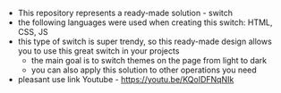 - This repository represents a ready-made solution - switch
- the following languages ​​were used when creating this switch: HTML, CSS, JS
- this type of switch is super trendy, so this ready-made design allows you to
  use this great switch in your projects
  - the main goal is to switch themes on the page from light to dark
  - you can also apply this solution to other operations you need
- pleasant use link Youtube - https://youtu.be/KQoIDFNqNIk
